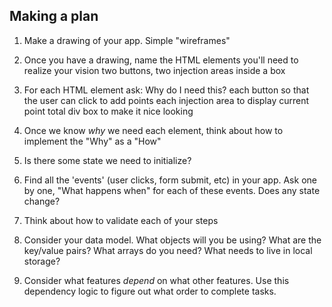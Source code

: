 ## Making a plan
1) Make a drawing of your app. Simple "wireframes"



2) Once you have a drawing, name the HTML elements you'll need to realize your vision
two buttons, two injection areas inside a box

3) For each HTML element ask: Why do I need this?
each button so that the user can click to add points
each injection area to display current point total
div box to make it nice looking 
4) Once we know _why_ we need each element, think about how to implement the "Why" as a "How"
5) Is there some state we need to initialize?
6) Find all the 'events' (user clicks, form submit, etc) in your app. Ask one by one, "What happens when" for each of these events. Does any state change?
7) Think about how to validate each of your steps
8) Consider your data model. What objects will you be using? What are the key/value pairs? What arrays do you need? What needs to live in local storage?
9) Consider what features _depend_ on what other features. Use this dependency logic to figure out what order to complete tasks.

